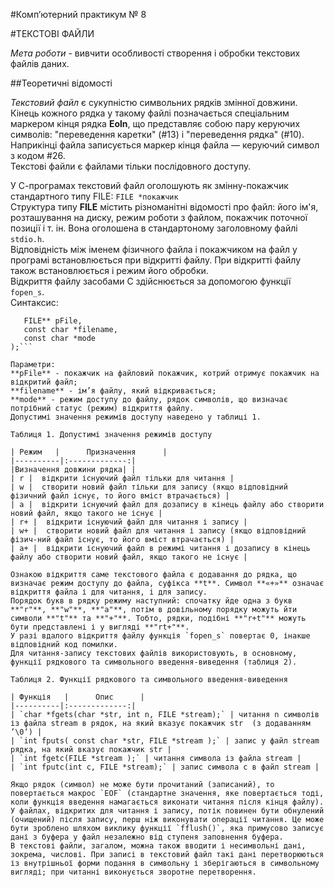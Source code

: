 #Комп’ютерний практикум № 8

#ТЕКСТОВІ ФАЙЛИ

*Мета роботи* - вивчити особливості створення і обробки текстових файлів даних.

##Теоретичні відомості

*Текстовий файл*  є сукупністю символьних рядків змінної довжини. Кінець кожного рядка у такому файлі позначається спеціальним маркером кінця рядка **Eoln**, що представляє собою пару керуючих символів: "переведення каретки" (#13) і "переведення рядка" (#10). Наприкінці файла записується маркер кінця файла — керуючий символ з кодом #26.  
Текстові файли є файлами тільки послідовного доступу.  

У С-програмах текстовий файл оголошують як змінну-покажчик стандартного типу FILE:
`FILE *покажчик`  
Структура типу **FILE** містить різноманітні відомості про файл: його ім'я, розташування на диску, режим роботи з файлом, покажчик поточної позиції і т. ін. Вона оголошена в стандартоному заголовному файлі `stdio.h`.  
Відповідність між іменем фізичного файла і покажчиком на файл у програмі встановлюється при відкритті файлу. При відкритті файлу також встановлюється і режим його обробки.   
Відкриття файлу засобами С здійснюється за допомогою функції `fopen_s`.  
Синтаксис:  

```errno_t fopen_s( 
   FILE** pFile,
   const char *filename,
   const char *mode 
);```  

Параметри:  
**pFile** - покажчик на файловий покажчик, котрий отримує покажчик на відкритий файл;  
**filename** - ім’я файлу, який відкривається;  
**mode** - режим доступу до файлу, рядок символів, що визначає потрібний статус (режим) відкриття файлу.  
Допустимі значення режимів доступу наведено у таблиці 1.  

Таблиця 1. Допустимі значення режимів доступу

| Режим   |      Призначення      |
|----------|:-------------:|
|Визначення довжини рядка| |
| r |  відкрити існуючий файл тільки для читання |
| w |  створити новий файл тільки для запису (якщо відповідний фізичний файл існує, то його вміст втрачається) |
| a |  відкрити існуючий файл для дозапису в кінець файлу або створити новий файл, якщо такого не існує |
| r+ |  відкрити існуючий файл для читання і запису |
| w+ |  створити новий файл для читання і запису (якщо відповідний фізич-ний файл існує, то його вміст втрачається) |
| a+ |  відкрити існуючий файл в режимі читання і дозапису в кінець файлу або створити новий файл, якщо такого не існує |

Ознакою відкриття саме текстового файла є додавання до рядка, що визначає режим доступу до файла, суфікса **t**. Символ **«+»** означає відкриття файла і для читання, і для запису.  
Порядок букв в рядку режиму наступний: спочатку йде одна з букв **"r"**, **"w"**, **"a"**, потім в довільному порядку можуть йти символи **"t"** та **"+"**. Тобто, рядки, подібні **"r+t"** можуть бути представлені і у вигляді **"rt+"**.  
У разі вдалого відкриття файлу функція `fopen_s` повертає 0, інакше відповідний код помилки.  
Для читання-запису текстових файлів використовують, в основному, функції рядкового та символьного введення-виведення (таблиця 2).  

Таблиця 2. Функції рядкового та символьного введення-виведення  

| Функція   |      Опис      |
|----------|:-------------:|
| `char *fgets(char *str, int n, FILE *stream);` | читання n символів із файла stream в рядок, на який вказує покажчик str  (з додаванням ’\0’) |
| `int fputs( const char *str, FILE *stream );` | запис у файл stream рядка, на який вказує покажчик str |
| `int fgetc(FILE *stream );` | читання символа із файла stream |
| `int fputc(int c, FILE *stream);` | запис символа c в файл stream |

Якщо рядок (символ) не може бути прочитаний (записаний), то повертається макрос `EOF` (стандартне значення, яке повертається тоді, коли функція введення намагається виконати читання після кінця файлу).  
У файлах, відкритих для читання і запису, потік повинен бути обнулений (очищений) після запису, перш ніж виконувати операції читання. Це може бути зроблено шляхом виклику функції `fflush()`, яка примусово записує дані з буфера у файл незалежно від ступеня заповнення буфера.  
В текстові файли, загалом, можна також вводити і несимвольні дані, зокрема, числові. При записі в текстовий файл такі дані перетворюються із внутрішньої форми подання в символьну і зберігаються в символьному вигляді; при читанні виконується зворотне перетворення.   
